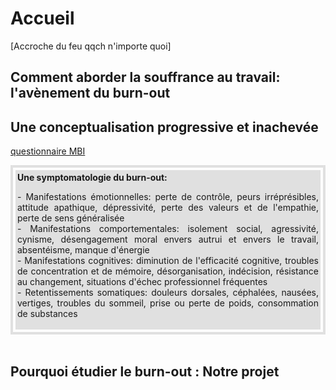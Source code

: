 # Accueil
[Accroche du feu qqch n'importe quoi]

## Comment aborder la souffrance au travail: l'avènement du burn-out 

## Une conceptualisation progressive et inachevée  

 <A HREF="Maslach Burnout Inventory.pdf" target="_blank">questionnaire MBI</A> 

<div style="padding:4px; border:4px solid #e0e0e0;">
<div style="padding:3px; background-color:#e0e0e0;">
<strong>Une symptomatologie du burn-out:</strong><br>  
<p align="justify">- Manifestations émotionnelles: perte de contrôle, peurs irréprésibles, attitude apathique, dépressivité, perte des valeurs et de l'empathie, perte de sens généralisée  <br>
- Manifestations comportementales: isolement social, agressivité, cynisme, désengagement moral envers autrui et envers le travail, absentéisme, manque d'énergie  <br>
- Manifestations cognitives: diminution de l'efficacité cognitive, troubles de concentration et de mémoire, désorganisation, indécision, résistance au changement, situations d'échec professionnel fréquentes  <br>
- Retentissements somatiques: douleurs dorsales, céphalées, nausées, vertiges, troubles du sommeil, prise ou perte de poids, consommation de substances</p>
</div> 
</div>
<br>

## Pourquoi étudier le burn-out : Notre projet 

